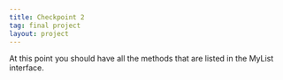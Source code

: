 ```yaml
---
title: Checkpoint 2
tag: final project
layout: project
---
```


At this point you should have all the methods that are listed in the MyList
interface.
